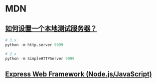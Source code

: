 # MDN

## [如何设置一个本地测试服务器？](https://developer.mozilla.org/zh-CN/docs/Learn/Common_questions/set_up_a_local_testing_server)

```python
# 3.x
python -m http.server 9999

# 2.x
python -m SimpleHTTPServer 9999
```

## [Express Web Framework (Node.js/JavaScript)](https://developer.mozilla.org/zh-CN/docs/Learn/Server-side/Express_Nodejs)
